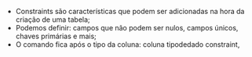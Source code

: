 * Constraints são características que podem ser adicionadas na hora da criação de uma tabela;
* Podemos definir: campos que não podem ser nulos, campos únicos, chaves primárias e mais;
* O comando fica após o tipo da coluna: coluna tipodedado constraint,